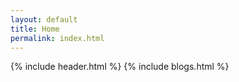 ```yaml
---
layout: default
title: Home
permalink: index.html
---
```

{% include header.html %}
{% include blogs.html %}
